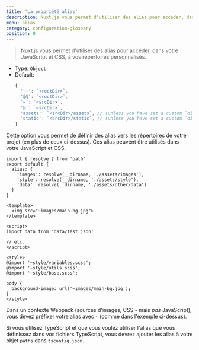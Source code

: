 ```yaml
---
title: 'La propriété alias'
description: Nuxt.js vous permet d'utiliser des alias pour accéder, dans votre JavaScript et CSS, à vos répertoires personnalisés
menu: alias
category: configuration-glossary
position: 0
---
```


> Nuxt.js vous permet d'utiliser des alias pour accéder, dans votre JavaScript et CSS, à vos répertoires personnalisés.

- Type: `Object`
- Default:
  ```js
  {
    '~~': `<rootDir>`,
    '@@': `<rootDir>`,
    '~': `<srcDir>`,
    '@': `<srcDir>`,
    'assets': `<srcDir>/assets`, // (unless you have set a custom `dir.assets`)
    'static': `<srcDir>/static`, // (unless you have set a custom `dir.static`)
  }
  ```

Cette option vous permet de définir des alias vers les répertoires de votre projet (en plus de ceux ci-dessus). Ces alias peuvent être utilisés dans votre JavaScript et CSS.

```js{}[nuxt.config.js]
import { resolve } from 'path'
export default {
  alias: {
    'images': resolve(__dirname, './assets/images'),
    'style': resolve(__dirname, './assets/style'),
    'data': resolve(__dirname, './assets/other/data')
  }
}
```

```html{}[components/example.vue]
<template>
  <img src="~images/main-bg.jpg">
</template>

<script>
import data from 'data/test.json'

// etc.
</script>

<style>
@import '~style/variables.scss';
@import '~style/utils.scss';
@import '~style/base.scss';

body {
  background-image: url('~images/main-bg.jpg');
}
</style>
```

<base-alert type="warning">Dans un contexte Webpack (sources d'images, CSS - mais _pas_ JavaScript), vous devez préfixer votre alias avec `~` (comme dans l'exemple ci-dessus).</base-alert>

<base-alert type="info">Si vous utilisez TypeScript et que vous voulez utiliser l'alias que vous définissez dans vos fichiers TypeScript, vous devrez ajouter les alias à votre objet `paths` dans `tsconfig.json`.</base-alert>
